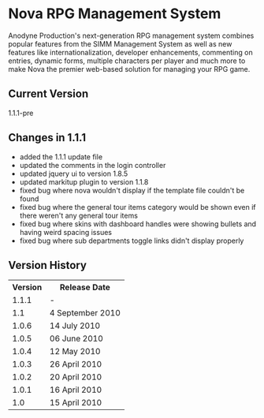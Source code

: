# Nova RPG Management System

Anodyne Production's next-generation RPG management system combines popular features from the SIMM Management System as well as new features like internationalization, developer enhancements, commenting on entries, dynamic forms, multiple characters per player and much more to make Nova the premier web-based solution for managing your RPG game.

## Current Version

1.1.1-pre

## Changes in 1.1.1

* added the 1.1.1 update file
* updated the comments in the login controller
* updated jquery ui to version 1.8.5
* updated markitup plugin to version 1.1.8
* fixed bug where nova wouldn't display if the template file couldn't be found
* fixed bug where the general tour items category would be shown even if there weren't any general tour items
* fixed bug where skins with dashboard handles were showing bullets and having weird spacing issues
* fixed bug where sub departments toggle links didn't display properly

## Version History

<table>
	<tr>
		<th>Version</th><th>Release Date</th>
	</tr>
	<tr>
		<td>1.1.1</td><td>-</td>
	</tr>
	<tr>
		<td>1.1</td><td>4 September 2010</td>
	</tr>
	<tr>
		<td>1.0.6</td><td>14 July 2010</td>
	</tr>
	<tr>
		<td>1.0.5</td><td>06 June 2010</td>
	</tr>
	<tr>
		<td>1.0.4</td><td>12 May 2010</td>
	</tr>
	<tr>
		<td>1.0.3</td><td>26 April 2010</td>
	</tr>
	<tr>
		<td>1.0.2</td><td>20 April 2010</td>
	</tr>
	<tr>
		<td>1.0.1</td><td>16 April 2010</td>
	</tr>
	<tr>
		<td>1.0</td><td>15 April 2010</td>
	</tr>
</table>